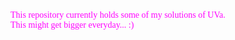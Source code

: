 <font face="Consolas" color="#FF00FF">
  This repository currently holds some of my solutions of UVa.<br />
  This might get bigger everyday... :)
</font>
